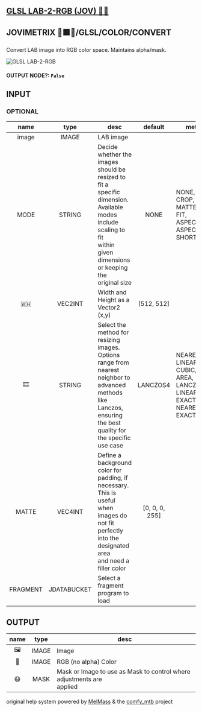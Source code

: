 ## [GLSL LAB-2-RGB (JOV) 🧙🏽](https://github.com/Amorano/Jovimetrix-examples/blob/master/node/GLSL%20LAB-2-RGB/GLSL%20LAB-2-RGB.md)

## JOVIMETRIX 🔺🟩🔵/GLSL/COLOR/CONVERT

Convert LAB image into RGB color space. Maintains alpha/mask.

![GLSL LAB-2-RGB](https://raw.githubusercontent.com/Amorano/Jovimetrix-examples/master/node/GLSL%20LAB-2-RGB/GLSL%20LAB-2-RGB.png)

#### OUTPUT NODE?: `False`

## INPUT

### OPTIONAL

name | type | desc | default | meta
:---:|:---:|---|:---:|---
image  |  IMAGE  | LAB image |  | 
MODE  |  STRING  | Decide whether the images should be<br>resized to fit a specific dimension.<br>Available modes include scaling to fit<br>within given dimensions or keeping the<br>original size | NONE | NONE, CROP, MATTE, FIT, ASPECT, ASPECT<br>SHORT
🇼🇭  |  VEC2INT  | Width and Height as a Vector2 (x,y) | [512, 512] | 
🎞️  |  STRING  | Select the method for resizing images.<br>Options range from nearest neighbor to<br>advanced methods like Lanczos, ensuring<br>the best quality for the specific use case | LANCZOS4 | NEAREST, LINEAR, CUBIC, AREA, LANCZOS4,<br>LINEAR EXACT, NEAREST EXACT
MATTE  |  VEC4INT  | Define a background color for padding, if<br>necessary. This is useful when images do<br>not fit perfectly into the designated area<br>and need a filler color | [0, 0, 0, 255] | 
FRAGMENT  |  JDATABUCKET  | Select a fragment program to load |  | 

## OUTPUT

name | type | desc
:---:|:---:|---
🖼️  |  IMAGE  | Image 
🌈  |  IMAGE  | RGB (no alpha) Color 
😷  |  MASK  | Mask or Image to use as Mask to control where adjustments are<br>applied 

original help system powered by [MelMass](https://github.com/melMass) & the [comfy_mtb](https://github.com/melMass/comfy_mtb) project